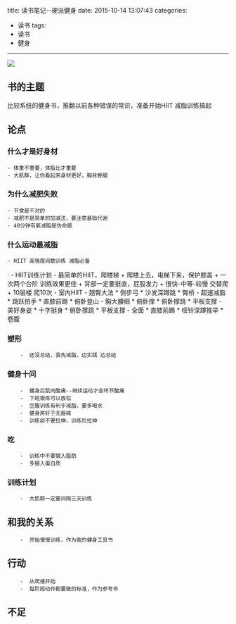 title: 读书笔记--硬派健身
date: 2015-10-14 13:07:43
categories:
- 读书
tags: 
- 读书
- 健身
---

![](http://img4.douban.com/mpic/s28065888.jpg)

## 书的主题

比较系统的健身书，推翻以前各种错误的常识，准备开始HIIT 减脂训练搞起
<!--more-->
## 论点

### 什么才是好身材
    - 体重不重要，体脂比才重要
    - 大肌群，让你看起来身材更好，胸背臀腿
### 为什么减肥失败
    - 节食是不对的
    - 减肥不是简单的加减法，要注意基础代谢
    - 40分钟有氧减脂是伪命题
### 什么运动最减脂
    - HIIT 高强度间歇训练 减脂必备
·   - HIIT训练计划
    - 最简单的HIIT，爬楼梯
        + 爬楼上去，电梯下来，保护膝盖
        + 一次两个台阶 训练效果更佳
        + 背部一定要挺直，屁股发力
        + 很快-中等-较慢 交替爬
        + 10层楼 爬10次
    - 室内HIIT
        - 翘臀大法
            * 侧步弓
            * 沙发深蹲跳
            * 臀桥
        -  超速减脂
            *  跳跃拍手
            *  直膝前踢
            *  俯卧登山
        -  胸大腰细
            *  俯卧撑
            *  俯卧撑跳
            *  平板支撑
        -  美好身姿
            *  十字挺身
            *  俯卧撑跳
            *  平板支撑
        -  全面
            *  直膝前踢
            *  哑铃深蹲推举
            *  卷腹
### 塑形
        -  还没总结，我先减脂，边实践 边总结
### 健身十问
        -  健身后肌肉酸痛--继续运动才会环节酸痛
        -  下班锻炼可以放松
        -  空腹训练有利于减脂，要多喝水
        -  健身房好于无器械
        -  训练前不要拉伸，训练后拉伸
### 吃
        -  训练中不要摄入脂肪
        -  多摄入蛋白质
### 训练计划
        -  大肌群一定要间隔三天训练
## 和我的关系

        -  开始慢慢训练，作为我的健身工具书


## 行动

        -  从爬楼开始
        -  每阶段动作都要做的标准，作为参考书
## 不足



